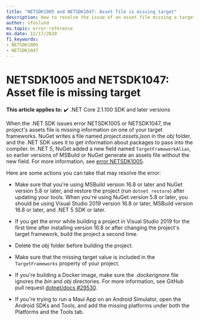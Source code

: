 ```yaml
---
title: "NETSDK1005 and NETSDK1047: Asset file is missing target"
description: How to resolve the issue of an asset file missing a target.
author: sfoslund
ms.topic: error-reference
ms.date: 12/17/2020
f1_keywords:
- NETSDK1005
- NETSDK1047
---
```

# NETSDK1005 and NETSDK1047: Asset file is missing target

**This article applies to:** ✔️ .NET Core 2.1.100 SDK and later versions

When the .NET SDK issues error NETSDK1005 or NETSDK1047, the project's assets file is missing information on one of your target frameworks. NuGet writes a file named *project.assets.json* in the *obj* folder, and the .NET SDK uses it to get information about packages to pass into the compiler. In .NET 5, NuGet added a new field named `TargetFrameworkAlias`, so earlier versions of MSBuild or NuGet generate an assets file without the new field. For more information, see [error NETSDK1005](https://developercommunity.visualstudio.com/content/problem/1248649/error-netsdk1005-assets-file-projectassetsjson-doe.html).

Here are some actions you can take that may resolve the error:

* Make sure that you're using MSBuild version 16.8 or later and NuGet version 5.8 or later, and restore the project (run `dotnet restore`) after updating your tools. When you're using NuGet version 5.8 or later, you should be using Visual Studio 2019 version 16.8 or later, MSBuild version 16.8 or later, and .NET 5 SDK or later.

* If you get the error while building a project in Visual Studio 2019 for the first time after installing version 16.8 or after changing the project's target framework, build the project a second time.

* Delete the *obj* folder before building the project.

* Make sure that the missing target value is included in the `TargetFrameworks` property of your project.

* If you're building a Docker image, make sure the *.dockerignore* file ignores the *bin* and *obj* directories. For more information, see GitHub pull request [dotnet/docs #29530](https://github.com/dotnet/docs/pull/29530).

* If you're trying to run a Maui App on an Android Simulator, open the Android SDKs and Tools, and add the missing platforms under both the Platforms and the Tools tab.
